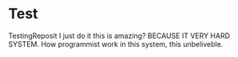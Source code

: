 # Test
TestingReposit
I just do it this is amazing? BECAUSE IT VERY HARD SYSTEM. How programmist work in this system, this unbeliveble.
